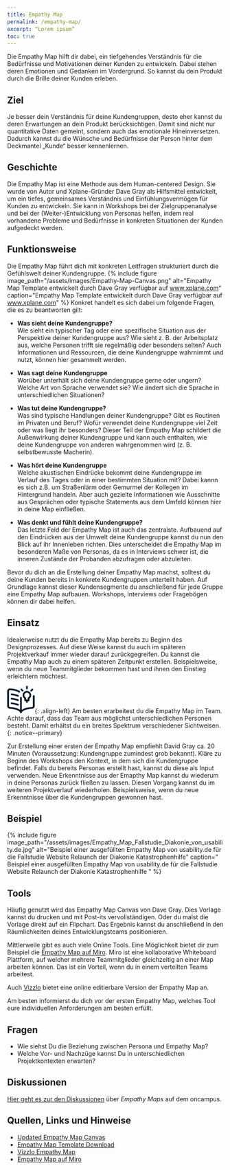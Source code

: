 ```yaml
---
title: Empathy Map
permalink: /empathy-map/
excerpt: “Lorem ipsum”
toc: true
---
```

 
Die Empathy Map hilft dir dabei, ein tiefgehendes Verständnis für die Bedürfnisse und Motivationen deiner Kunden zu entwickeln. Dabei stehen deren Emotionen und Gedanken im Vordergrund. So kannst du dein Produkt durch die Brille deiner Kunden erleben.

## Ziel 
Je besser dein Verständnis für deine Kundengruppen, desto eher kannst du deren Erwartungen an dein Produkt berücksichtigen. Damit sind nicht nur quantitative Daten gemeint, sondern auch das emotionale Hineinversetzen. Dadurch kannst du die Wünsche und Bedürfnisse der Person hinter dem Deckmantel „Kunde“ besser kennenlernen.

## Geschichte 
Die Empathy Map ist eine Methode aus dem Human-centered Design. Sie wurde von Autor und Xplane-Gründer Dave Gray als Hilfsmittel entwickelt, um ein tiefes, gemeinsames Verständnis und Einfühlungsvermögen für Kunden zu entwickeln. Sie kann in Workshops bei der Zielgruppenanalyse und bei der (Weiter-)Entwicklung von Personas helfen, indem real vorhandene Probleme und Bedürfnisse in konkreten Situationen der Kunden aufgedeckt werden.

## Funktionsweise
Die Empathy Map führt dich mit konkreten Leitfragen strukturiert durch die Gefühlswelt deiner Kundengruppe. 
{%	include figure 	image_path="/assets/images/Empathy-Map-Canvas.png" alt="Empathy Map Template entwickelt durch Dave Gray verfügbar auf www.xplane.com" caption="Empathy Map Template entwickelt durch Dave Gray verfügbar auf www.xplane.com" %}
Konkret handelt es sich dabei um folgende Fragen, die es zu beantworten gilt:

* **Was sieht deine Kundengruppe?**
<br> Wie sieht ein typischer Tag oder eine spezifische Situation aus der Perspektive deiner Kundengruppe aus? Wie sieht z. B. der Arbeitsplatz aus, welche Personen trifft sie regelmäßig oder besonders selten? Auch Informationen und Ressourcen, die deine Kundengruppe wahrnimmt und nutzt, können hier gesammelt werden.

* **Was sagt deine Kundengruppe**
<br> Worüber unterhält sich deine Kundengruppe gerne oder ungern? Welche Art von Sprache verwendet sie? Wie ändert sich die Sprache in unterschiedlichen Situationen?

* **Was tut deine Kundengruppe?**
<br> Was sind typische Handlungen deiner Kundengruppe? Gibt es Routinen im Privaten und Beruf? Wofür verwendet deine Kundengruppe viel Zeit oder was liegt ihr besonders?
Dieser Teil der Empathy Map schildert die Außenwirkung deiner Kundengruppe und kann auch enthalten, wie deine Kundengruppe von anderen wahrgenommen wird (z. B. selbstbewusste Macherin).

* **Was hört deine Kundengruppe**
<br> Welche akustischen Eindrücke bekommt deine Kundengruppe im Verlauf des Tages oder in einer bestimmten Situation mit? Dabei kannn es sich z.B. um Straßenlärm 
oder Gemurmel der Kollegen im Hintergrund handeln. Aber auch gezielte Informationen wie Ausschnitte aus Gesprächen oder typische Statements aus dem Umfeld können 
hier in deine Map einfließen.

* **Was denkt und fühlt deine Kundengruppe?** 
<br> Das letzte Feld der Empathy Map ist auch das zentralste. Aufbauend auf den Eindrücken aus der Umwelt deine Kundengruppe kannst du nun den Blick auf ihr Innenleben richten. Dies unterscheidet die Empathy Map im besonderen Maße von Personas, da es in Interviews schwer ist, die inneren Zustände der Probanden abzufragen oder abzuleiten. 

Bevor du dich an die Erstellung deiner Empathy Map machst, solltest du deine Kunden bereits in konkrete Kundengruppen unterteilt haben. Auf Grundlage kannst dieser Kundensegmente du anschließend für jede Gruppe eine Empathy Map aufbauen. Workshops, Interviews oder Fragebögen können dir dabei helfen.

## Einsatz
Idealerweise nutzt du die Empathy Map bereits zu Beginn des Designprozesses. Auf diese Weise kannst du auch im späteren Projektverkauf immer wieder darauf zurückgegreifen. Du kannst die Empathy Map auch zu einem späteren Zeitpunkt erstellen. Beispielsweise, wenn du neue Teammitglieder bekommen hast und ihnen den Einstieg erleichtern möchtest.

![image-left][image-1]{: .align-left}
Am besten erarbeitest du die Empathy Map im Team. Achte darauf, dass das Team aus möglichst unterschiedlichen Personen besteht. Damit erhältst du ein breites Spektrum verschiedener Sichtweisen.
{: .notice--primary}

Zur Erstellung einer ersten der Empathy Map empfiehlt David Gray ca. 20 Minuten (Voraussetzung: Kundengruppe zumindest grob bekannt). Kläre zu Beginn des Workshops den Kontext, in dem sich die Kundengruppe befindet. 
Falls du bereits Personas erstellt hast, kannst du diese als Input verwenden. Neue Erkenntnisse aus der Emapthy Map kannst du wiederum in deine Personas zurück fließen zu lassen.
Diesen Vorgang kannst du im weiteren Projektverlauf wiederholen. Beispielsweise, wenn du neue Erkenntnisse über die Kundengruppen gewonnen hast.

## Beispiel
{% include figure image_path="/assets/images/Empathy_Map_Fallstudie_Diakonie_von_usability.de.jpg" alt="Beispiel einer ausgefüllten Empathy Map von usability.de für die Fallstudie Website Relaunch der Diakonie Katastrophenhilfe" caption=" Beispiel einer ausgefüllten Empathy Map von usability.de für die Fallstudie Website Relaunch der Diakonie Katastrophenhilfe " %}
## Tools
Häufig genutzt wird das Empathy Map Canvas von Dave Gray. Dies Vorlage kannst du drucken und mit Post-its vervollständigen. Oder du malst die Vorlage direkt auf ein Flipchart. Das Ergebnis kannst du anschließend in den Räumlichkeiten deines Entwicklungsteams positionieren.

Mittlerweile gibt es auch viele Online Tools. Eine Möglichkeit bietet dir zum Beispiel die [Empathy Map auf Miro](https://miro.com/templates/empathy-map/). Miro ist eine kollaborative Whiteboard Plattform, auf welcher mehrere Teammitglieder gleichzeitig an einer Map arbeiten können. Das ist ein Vorteil, wenn du in einem verteilten Teams arbeitest.

Auch [Vizzlo](https://vizzlo.com/create/empathy-map?utm_source=google&utm_medium=cpc&utm_campaign=campaignid:1784775755,adgroupid:67984869103,campaignname:Dynamic&utm_term=&utm_content=placement:,adposition:,comment:&gclid=CjwKCAjw95D0BRBFEiwAcO1KDGZXL90drkpzwp-MnRaQlEqG3aM8AqUdjL2P9wyL-eN22SrnDFPwWBoCSWIQAvD_BwE) bietet eine online editierbare Version der Empathy Map an. 

Am besten informierst du dich vor der ersten Empathy Map, welches Tool eure individuellen Anforderungen am besten erfüllt. 

## Fragen
* Wie siehst Du die Beziehung zwischen Persona und Empathy Map? 
* Welche Vor- und Nachzüge kannst Du in unterschiedlichen Projektkontexten erwarten?

## Diskussionen
[Hier geht es zur den Diskussionen][1] über *Empathy Maps* auf dem oncampus.

## Quellen, Links und Hinweise
* [Updated Empathy Map Canvas](https://medium.com/the-xplane-collection/updated-empathy-map-canvas-46df22df3c8a)
* [Empathy Map Template Download](https://medium.com/the-xplane-collection/updated-empathy-map-canvas-46df22df3c8a)
* [Vizzlo Empathy Map](https://vizzlo.com/create/empathy-map?utm_source=google&utm_medium=cpc&utm_campaign=campaignid:1784775755,adgroupid:67984869103,campaignname:Dynamic&utm_term=&utm_content=placement:,adposition:,comment:&gclid=CjwKCAjw95D0BRBFEiwAcO1KDGZXL90drkpzwp-MnRaQlEqG3aM8AqUdjL2P9wyL-eN22SrnDFPwWBoCSWIQAvD_BwE)
* [Empathy Map auf Miro](https://miro.com/templates/empathy-map/)

[1]:	https://www.oncampus.de/course/weiterbildung/moocs/apomooc/section-2/47434-handbuch-empathy-map "oncampus Forum zur Empathy Map"

[image-1]:	/assets/images/read-light-idea.png

